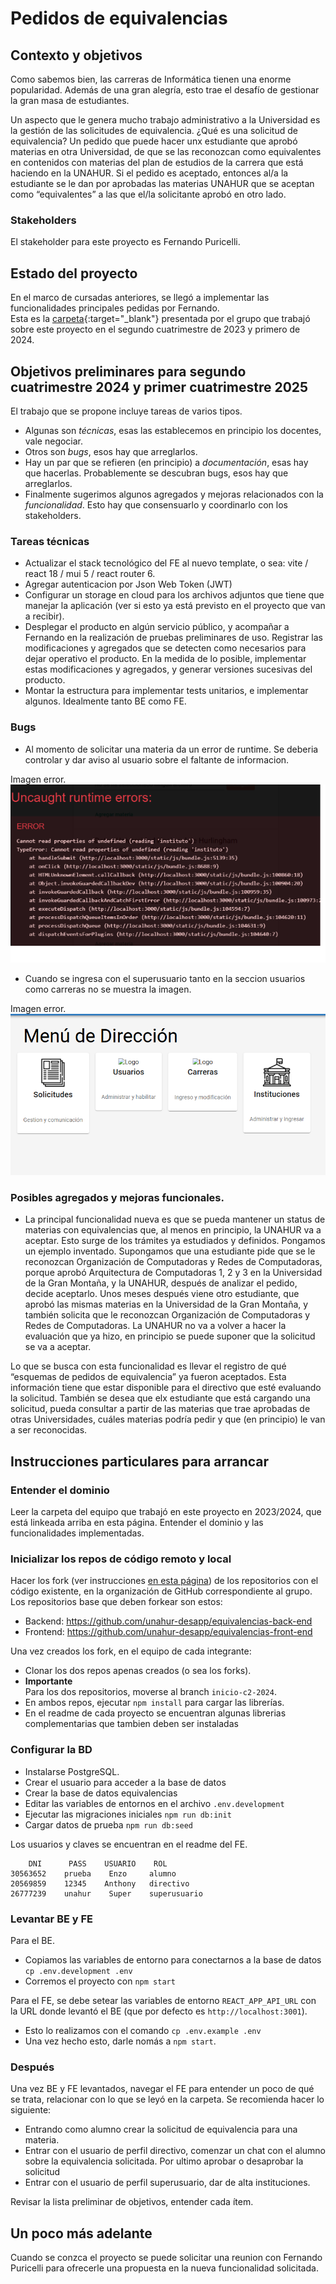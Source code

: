 # Pedidos de equivalencias

## Contexto y objetivos
Como sabemos bien, las carreras de Informática tienen una enorme popularidad. Además de una gran alegría, esto trae el desafío de gestionar la gran masa de estudiantes.

Un aspecto que le genera mucho trabajo administrativo a la Universidad es la gestión de las solicitudes de equivalencia.
¿Qué es una solicitud de equivalencia? Un pedido que puede hacer unx estudiante que aprobó materias en otra Universidad, de que se las reconozcan como equivalentes en contenidos con materias del plan de estudios de la carrera que está haciendo en la UNAHUR. Si el pedido es aceptado, entonces al/a la estudiante se le dan por aprobadas las materias UNAHUR que se aceptan como “equivalentes” a las que el/la solicitante aprobó en otro lado.

### Stakeholders
El stakeholder para este proyecto es Fernando Puricelli.

## Estado del proyecto
 En el marco de cursadas anteriores, se llegó a implementar las funcionalidades principales pedidas por Fernando.  
Esta es la [carpeta](../../adjuntos/equivalencias-2023s2.pdf){:target="_blank"} presentada por el grupo que trabajó sobre este proyecto en el segundo cuatrimestre de 2023 y primero de 2024.

## Objetivos preliminares para segundo cuatrimestre 2024 y primer cuatrimestre 2025

El trabajo que se propone incluye tareas de varios tipos.
- Algunas son _técnicas_, esas las establecemos en principio los docentes, vale negociar. 
- Otros son _bugs_, esos hay que arreglarlos.
- Hay un par que se refieren (en principio) a _documentación_, esas hay que hacerlas. Probablemente se descubran bugs, esos hay que arreglarlos.
- Finalmente sugerimos algunos agregados y mejoras relacionados con la _funcionalidad_. Esto hay que consensuarlo y coordinarlo con los stakeholders.

### Tareas técnicas
- Actualizar el stack tecnológico del FE al nuevo template, o sea: vite / react 18 / mui 5 / react router 6.
- Agregar autenticacion por Json Web Token (JWT)
- Configurar un storage en cloud para los archivos adjuntos que tiene que manejar la aplicación (ver si esto ya está previsto en el proyecto que van a recibir).
- Desplegar el producto en algún servicio público, y acompañar a Fernando en la realización de pruebas preliminares de uso. Registrar las modificaciones y agregados que se detecten como necesarios para dejar operativo el producto. En la medida de lo posible, implementar estas modificaciones y agregados, y generar versiones sucesivas del producto.
- Montar la estructura para implementar tests unitarios, e implementar algunos. Idealmente tanto BE como FE.

### Bugs
- Al momento de solicitar una materia da un error de runtime. Se deberia controlar y dar aviso al usuario sobre el faltante de informacion.

Imagen error.  
![error crear solicitud materia alumno](../../images/trabajos/error_solicitud_materia_alumno.png)

- Cuando se ingresa con el superusuario tanto en la seccion usuarios como carreras no se muestra la imagen.

Imagen error.  
![error crear solicitud materia alumno](../../images/trabajos/Error_inicio_superusuario.png)

### Posibles agregados y mejoras funcionales.
- La principal funcionalidad nueva es que se pueda mantener un status de materias con equivalencias que, al menos en principio, la UNAHUR va a aceptar. Esto surge de los trámites ya estudiados y definidos.
Pongamos un ejemplo inventado. Supongamos que una estudiante pide que se le reconozcan Organización de Computadoras y Redes de Computadoras, porque aprobó Arquitectura de Computadoras 1, 2 y 3 en la Universidad de la Gran Montaña, y la UNAHUR, después de analizar el pedido, decide aceptarlo. Unos meses después viene otro estudiante, que aprobó las mismas materias en la Universidad de la Gran Montaña, y también solicita que le reconozcan Organización de Computadoras y Redes de Computadoras. La UNAHUR no va a volver a hacer la evaluación que ya hizo, en principio se puede suponer que la solicitud se va a aceptar.

Lo que se busca con esta funcionalidad es llevar el registro de qué “esquemas de pedidos de equivalencia” ya fueron aceptados.
Esta información tiene que estar disponible para el directivo que esté evaluando la solicitud.
También se desea que elx estudiante que está cargando una solicitud, pueda consultar a partir de las materias que trae aprobadas de otras Universidades, cuáles materias podría pedir y que (en principio) le van a ser reconocidas.

## Instrucciones particulares para arrancar

### Entender el dominio
Leer la carpeta del equipo que trabajó en este proyecto en 2023/2024, que está linkeada arriba en esta página. Entender el dominio y las funcionalidades implementadas.

### Inicializar los repos de código remoto y local
Hacer los fork (ver instrucciones [en esta página](../../creacion-repos-de-codigo.md)) de los repositorios con el código existente, en la organización de GitHub correspondiente al grupo. Los repositorios base que deben forkear son estos:
- Backend: https://github.com/unahur-desapp/equivalencias-back-end 
- Frontend: https://github.com/unahur-desapp/equivalencias-front-end

Una vez creados los fork, en el equipo de cada integrante:
- Clonar los dos repos apenas creados (o sea los forks).
- **Importante** <br/> Para los dos repositorios, moverse al branch `inicio-c2-2024`.
- En ambos repos, ejecutar `npm install` para cargar las librerías.
- En el readme de cada proyecto se encuentran algunas librerias complementarias que tambien deben ser instaladas 

### Configurar la BD
- Instalarse PostgreSQL.
- Crear el usuario para acceder a la base de datos
- Crear la base de datos equivalencias
- Editar las variables de entornos en el archivo `.env.development`
- Ejecutar las migraciones iniciales `npm run db:init`
- Cargar datos de prueba `npm run db:seed`


Los usuarios y claves se encuentran en el readme del FE.

```
    DNI      PASS    USUARIO    ROL
30563652    prueba    Enzo     alumno
20569859    12345    Anthony   directivo
26777239    unahur    Super    superusuario

```

### Levantar BE y FE
Para el BE.
- Copiamos las variables de entorno para conectarnos a la base de datos `cp .env.development .env`
- Corremos el proyecto con `npm start`  

Para el FE, se debe setear las variables de entorno `REACT_APP_API_URL` con la URL donde levantó el BE (que por defecto es `http://localhost:3001`).
- Esto lo realizamos con el comando `cp .env.example .env`
- Una vez hecho esto, darle nomás a  `npm start`.

### Después
Una vez BE y FE levantados, navegar el FE para entender un poco de qué se trata, relacionar con lo que se leyó en la carpeta. 
Se recomienda hacer lo siguiente:
- Entrando como alumno crear la solicitud de equivalencia para una materia.
- Entrar con el usuario de perfil directivo, comenzar un chat con el alumno sobre la equivalencia solicitada. Por ultimo aprobar o desaprobar la solicitud
- Entrar con el usuario de perfil superusuario, dar de alta instituciones.

Revisar la lista preliminar de objetivos, entender cada ítem.


## Un poco más adelante
Cuando se conzca el proyecto se puede solicitar una reunion con Fernando Puricelli para ofrecerle una propuesta en la nueva funcionalidad solicitada.


